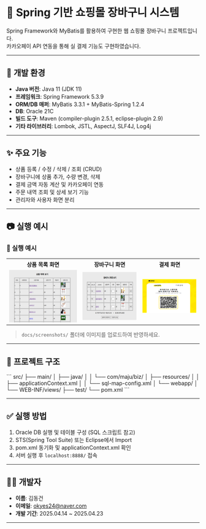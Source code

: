 
# 🛒 Spring 기반 쇼핑몰 장바구니 시스템

Spring Framework와 MyBatis를 활용하여 구현한 웹 쇼핑몰 장바구니 프로젝트입니다.  
카카오페이 API 연동을 통해 실 결제 기능도 구현하였습니다.

---

## 🔧 개발 환경
- **Java 버전**: Java 11 (JDK 11)
- **프레임워크**: Spring Framework 5.3.9
- **ORM/DB 매퍼**: MyBatis 3.3.1 + MyBatis-Spring 1.2.4
- **DB**: Oracle 21C
- **빌드 도구**: Maven (compiler-plugin 2.5.1, eclipse-plugin 2.9)
- **기타 라이브러리**: Lombok, JSTL, AspectJ, SLF4J, Log4j

---

## ✨ 주요 기능
- 상품 등록 / 수정 / 삭제 / 조회 (CRUD)
- 장바구니에 상품 추가, 수량 변경, 삭제
- 결제 금액 자동 계산 및 카카오페이 연동
- 주문 내역 조회 및 상세 보기 기능
- 관리자와 사용자 화면 분리

---

## 📷 실행 예시

<h3>📸 실행 예시</h3>

<table>
  <tr>
    <th>상품 목록 화면</th>
    <th>장바구니 화면</th>
    <th>결제 화면</th>
  </tr>
  <tr>
    <td><img src="docs/screenshots/product-list.png" width="250"/></td>
    <td><img src="docs/screenshots/cart.png" width="200"/></td>
    <td><img src="docs/screenshots/payment.png" width="200"/></td>
  </tr>
</table>

> `docs/screenshots/` 폴더에 이미지를 업로드하여 반영하세요.

---

## 📁 프로젝트 구조

\`\`\`
src/
├── main/
│   ├── java/
│   │   └── com/maju/biz/
│   ├── resources/
│   │   ├── applicationContext.xml
│   │   └── sql-map-config.xml
│   └── webapp/
│       └── WEB-INF/views/
├── test/
└── pom.xml
\`\`\`

---

## ✅ 실행 방법
1. Oracle DB 실행 및 테이블 구성 (SQL 스크립트 참고)
2. STS(Spring Tool Suite) 또는 Eclipse에서 Import
3. pom.xml 동기화 및 applicationContext.xml 확인
4. 서버 실행 후 `localhost:8888/` 접속

---

## 🙋‍♂️ 개발자
- **이름**: 김동건  
- **이메일**: [okyes24@naver.com](mailto:okyes24@naver.com)  
- **개발 기간**: 2025.04.14 ~ 2025.04.23

---
